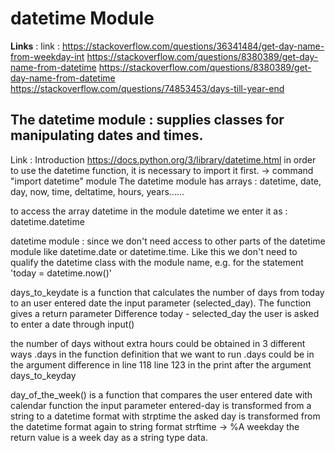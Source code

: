 # datetime Module

**Links** :
 link : https://stackoverflow.com/questions/36341484/get-day-name-from-weekday-int
 https://stackoverflow.com/questions/8380389/get-day-name-from-datetime
https://stackoverflow.com/questions/8380389/get-day-name-from-datetime
https://stackoverflow.com/questions/74853453/days-till-year-end

## The datetime module : supplies classes for manipulating dates and times.
 Link : Introduction https://docs.python.org/3/library/datetime.html
 in order to use the datetime function, it is necessary to import it first. -> command "import datetime" module 
 The datetime module has arrays : datetime, date, day, now, time, deltatime, hours, years......

 to access the array datetime in the module datetime we enter it as : datetime.datetime


 datetime module : since we don't need access to other parts of the datetime module like datetime.date or
datetime.time. Like this we don't need to qualify the
 datetime class with the module name, e.g. for the statement
 'today = datetime.now()'



 days_to_keydate is a function that calculates the number of days from today to an user entered date
 the input parameter (selected_day).
 The function gives a return parameter Difference today - selected_day
 the user is asked to enter a date through input()


 the number of days without extra hours could be obtained in 3 different ways
 .days in the function definition that we want to run
 .days could be in the argument difference in line  118
 line 123 in the print after the argument days_to_keyday


 day_of_the_week() is a function that compares the user entered date with calendar function
 the input parameter entered-day is transformed from a string to a datetime format with strptime
 the asked day is transformed from the datetime format again to string format strftime -> %A weekday
 the return value is a week day as a string type data.

